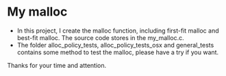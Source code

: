 # My malloc

- In this project, I create the malloc function, including first-fit malloc and best-fit malloc. The source code stores in the my_malloc.c.
- The folder alloc_policy_tests, alloc_policy_tests_osx and general_tests contains some method to test the malloc, please have a try if you want.

Thanks for your time and attention.
